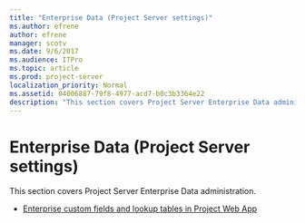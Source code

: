 ```yaml
---
title: "Enterprise Data (Project Server settings)"
ms.author: efrene
author: efrene
manager: scotv
ms.date: 9/6/2017
ms.audience: ITPro
ms.topic: article
ms.prod: project-server
localization_priority: Normal
ms.assetid: 04006887-79f8-4977-acd7-b0c3b3364e22
description: "This section covers Project Server Enterprise Data administration."
---
```


# Enterprise Data (Project Server settings)
 
This section covers Project Server Enterprise Data administration.
  
- [Enterprise custom fields and lookup tables in Project Web App](enterprise-custom-fields-and-lookup-tables-in-project-web-app.md)
    

